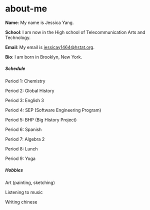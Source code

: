 # about-me
**Name**: My name is Jessica Yang.

**School**: I am now in the High school of Telecommunication Arts and Technology.

**Email**: My email is jessicay1464@hstat.org.

**Bio**: I am born in Brooklyn, New York.

##### Schedule

Period 1: Chemistry

Period 2: Global History

Period 3: English 3

Period 4: SEP (Software Engineering Program)

Period 5: BHP (Big History Project)

Period 6: Spanish

Period 7: Algebra 2

Period 8: Lunch

Period 9: Yoga 

##### Hobbies

Art (painting, sketching)

Listening to music

Writing chinese

